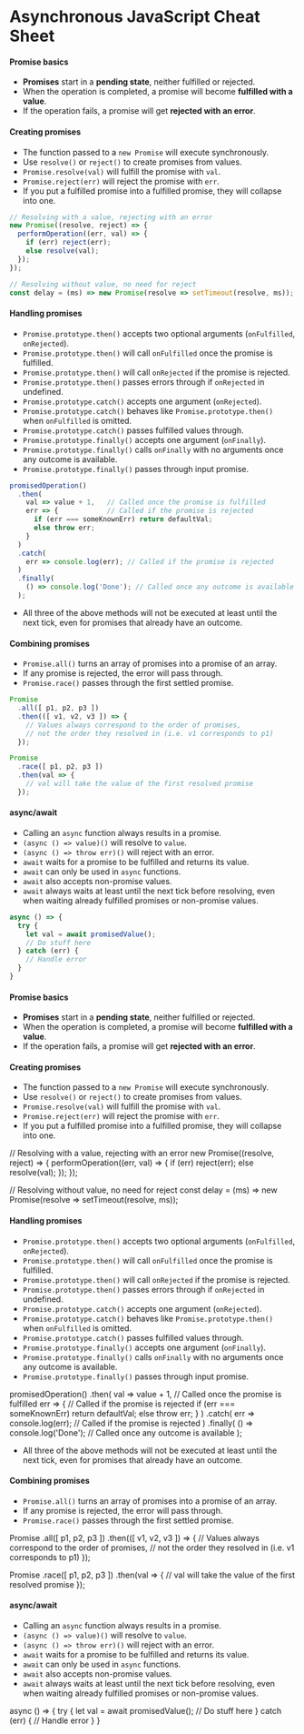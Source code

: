 # Asynchronous JavaScript Cheat Sheet

#### Promise basics

* **Promises** start in a **pending state**, neither fulfilled or rejected.
* When the operation is completed, a promise will become **fulfilled with a value**.
* If the operation fails, a promise will get **rejected with an error**.

#### Creating promises

* The function passed to a `new Promise` will execute synchronously.
* Use `resolve()` or `reject()` to create promises from values.
* `Promise.resolve(val)` will fulfill the promise with `val`.
* `Promise.reject(err)` will reject the promise with `err`.
* If you put a fulfilled promise into a fulfilled promise, they will collapse into one.

```js
// Resolving with a value, rejecting with an error
new Promise((resolve, reject) => {
  performOperation((err, val) => {
    if (err) reject(err);
    else resolve(val);
  });
});

// Resolving without value, no need for reject
const delay = (ms) => new Promise(resolve => setTimeout(resolve, ms));
```

#### Handling promises

* `Promise.prototype.then()` accepts two optional arguments (`onFulfilled`, `onRejected`).
* `Promise.prototype.then()` will call `onFulfilled` once the promise is fulfilled.
* `Promise.prototype.then()` will call `onRejected` if the promise is rejected.
* `Promise.prototype.then()` passes errors through if `onRejected` in undefined.
* `Promise.prototype.catch()` accepts one argument (`onRejected`).
* `Promise.prototype.catch()` behaves like `Promise.prototype.then()` when `onFulfilled` is omitted.
* `Promise.prototype.catch()` passes fulfilled values through.
* `Promise.prototype.finally()` accepts one argument (`onFinally`).
* `Promise.prototype.finally()` calls `onFinally` with no arguments once any outcome is available.
* `Promise.prototype.finally()` passes through input promise.

```js
promisedOperation()
  .then(
    val => value + 1,   // Called once the promise is fulfilled
    err => {            // Called if the promise is rejected
      if (err === someKnownErr) return defaultVal;
      else throw err;
    }
  )
  .catch(
    err => console.log(err); // Called if the promise is rejected
  )
  .finally(
    () => console.log('Done'); // Called once any outcome is available
  );
```

* All three of the above methods will not be executed at least until the next tick, even for promises that already have an outcome.

#### Combining promises

* `Promise.all()` turns an array of promises into a promise of an array.
* If any promise is rejected, the error will pass through.
* `Promise.race()` passes through the first settled promise.

```js
Promise
  .all([ p1, p2, p3 ])
  .then(([ v1, v2, v3 ]) => {
    // Values always correspond to the order of promises,
    // not the order they resolved in (i.e. v1 corresponds to p1)
  });

Promise
  .race([ p1, p2, p3 ])
  .then(val => {
    // val will take the value of the first resolved promise
  });
```

#### async/await

* Calling an `async` function always results in a promise.
* `(async () => value)()` will resolve to `value`.
* `(async () => throw err)()` will reject with an error.
* `await` waits for a promise to be fulfilled and returns its value.
* `await` can only be used in `async` functions.
* `await` also accepts non-promise values.
* `await` always waits at least until the next tick before resolving, even when waiting already fulfilled promises or non-promise values.

```js
async () => {
  try {
    let val = await promisedValue();
    // Do stuff here
  } catch (err) {
    // Handle error
  }
}
```

#### Promise basics

* **Promises** start in a **pending state**, neither fulfilled or rejected.
* When the operation is completed, a promise will become **fulfilled with a value**.
* If the operation fails, a promise will get **rejected with an error**.

#### Creating promises

* The function passed to a `new Promise` will execute synchronously.
* Use `resolve()` or `reject()` to create promises from values.
* `Promise.resolve(val)` will fulfill the promise with `val`.
* `Promise.reject(err)` will reject the promise with `err`.
* If you put a fulfilled promise into a fulfilled promise, they will collapse into one.

// Resolving with a value, rejecting with an error new Promise((resolve, reject) => { performOperation((err, val) => { if (err) reject(err); else resolve(val); }); });

// Resolving without value, no need for reject const delay = (ms) => new Promise(resolve => setTimeout(resolve, ms));

#### Handling promises

* `Promise.prototype.then()` accepts two optional arguments (`onFulfilled`, `onRejected`).
* `Promise.prototype.then()` will call `onFulfilled` once the promise is fulfilled.
* `Promise.prototype.then()` will call `onRejected` if the promise is rejected.
* `Promise.prototype.then()` passes errors through if `onRejected` in undefined.
* `Promise.prototype.catch()` accepts one argument (`onRejected`).
* `Promise.prototype.catch()` behaves like `Promise.prototype.then()` when `onFulfilled` is omitted.
* `Promise.prototype.catch()` passes fulfilled values through.
* `Promise.prototype.finally()` accepts one argument (`onFinally`).
* `Promise.prototype.finally()` calls `onFinally` with no arguments once any outcome is available.
* `Promise.prototype.finally()` passes through input promise.

promisedOperation() .then( val => value + 1, // Called once the promise is fulfilled err => { // Called if the promise is rejected if (err === someKnownErr) return defaultVal; else throw err; } ) .catch( err => console.log(err); // Called if the promise is rejected ) .finally( () => console.log('Done'); // Called once any outcome is available );

* All three of the above methods will not be executed at least until the next tick, even for promises that already have an outcome.

#### Combining promises

* `Promise.all()` turns an array of promises into a promise of an array.
* If any promise is rejected, the error will pass through.
* `Promise.race()` passes through the first settled promise.

Promise .all(\[ p1, p2, p3 ]) .then((\[ v1, v2, v3 ]) => { // Values always correspond to the order of promises, // not the order they resolved in (i.e. v1 corresponds to p1) });

Promise .race(\[ p1, p2, p3 ]) .then(val => { // val will take the value of the first resolved promise });

#### async/await

* Calling an `async` function always results in a promise.
* `(async () => value)()` will resolve to `value`.
* `(async () => throw err)()` will reject with an error.
* `await` waits for a promise to be fulfilled and returns its value.
* `await` can only be used in `async` functions.
* `await` also accepts non-promise values.
* `await` always waits at least until the next tick before resolving, even when waiting already fulfilled promises or non-promise values.

async () => { try { let val = await promisedValue(); // Do stuff here } catch (err) { // Handle error } }
